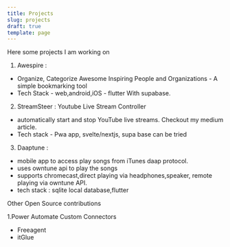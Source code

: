 ```yaml
---
title: Projects
slug: projects
draft: true
template: page
---
```


Here some projects I am working on

1. Awespire : 

- Organize, Categorize Awesome Inspiring People and Organizations - A simple bookmarking tool
- Tech Stack - web,android,iOS - flutter With supabase.


2. StreamSteer : Youtube Live Stream Controller

- automatically start and stop YouTube live streams. Checkout my medium article.
- Tech stack - Pwa app, svelte/nextjs, supa base can be tried

3. Daaptune :

- mobile app to access play songs from iTunes daap protocol. 
- uses owntune api to play the songs
- supports chromecast,direct playing via headphones,speaker, remote playing via owntune API.
- tech stack : sqlite local database,flutter

Other Open Source contributions 

1.Power Automate Custom Connectors 

- Freeagent
- itGlue


